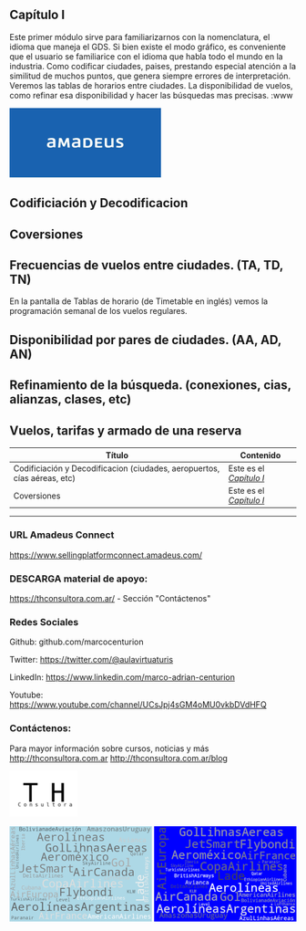 ## Capítulo I

Este primer módulo sirve para familiarizarnos con la nomenclatura, el idioma que maneja el GDS.  Si bien existe el modo gráfico, es conveniente que el usuario se familiarice con el idioma que habla todo el mundo en la industria.  Como codificar ciudades, paises, prestando especial atención a la similitud de muchos puntos, que genera siempre errores de interpretación.  Veremos las tablas de horarios entre ciudades.  La disponibilidad de vuelos, como refinar esa disponibilidad y hacer las búsquedas mas precisas. :www

![Turismo y Hoteleria Consultora](index.png)
## Codificiación y Decodificacion

## Coversiones

## Frecuencias de vuelos entre ciudades.  (TA, TD, TN)

En la pantalla de Tablas de horario (de Timetable en inglés) vemos la programación semanal de los vuelos regulares.



## Disponibilidad por pares de ciudades.  (AA, AD, AN)

## Refinamiento de la búsqueda.  (conexiones, cias, alianzas, clases, etc)

## Vuelos, tarifas y armado de una reserva

|Título|Contenido|
|---|---|
|Codificiación y Decodificacion (ciudades, aeropuertos, cías aéreas, etc)|Este es el *[Capítulo I](https://www.markdownguide.org)*|
|Coversiones|Este es el *[Capítulo I](https://www.markdownguide.org)*|Este es el *[Capítulo I](https://www.markdownguide.org)*|*



---
### URL Amadeus Connect
https://www.sellingplatformconnect.amadeus.com/

### DESCARGA material de apoyo:
https://thconsultora.com.ar/ - Sección "Contáctenos" 

### Redes Sociales
Github: github.com/marcocenturion

Twitter: https://twitter.com/@aulavirtuaturis

LinkedIn: https://www.linkedin.com/marco-adrian-centurion

Youtube: https://www.youtube.com/channel/UCsJpj4sGM4oMU0vkbDVdHFQ

### Contáctenos:

Para mayor información sobre cursos, noticias y más
http://thconsultora.com.ar 
http://thconsultora.com.ar/blog

![Turismo y Hoteleria Consultora](logo_th.png)

![Turismo y Hoteleria Consultora](fondo_aereos2.png)
![Turismo y Hoteleria Consultora](fondo_aereos1.png)


